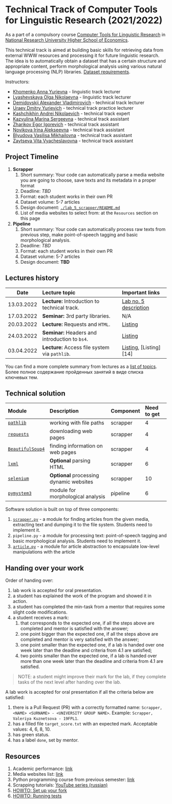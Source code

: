 # Technical Track of Computer Tools for Linguistic Research (2021/2022)

As a part of a compulsory course 
[Computer Tools for Linguistic Research](https://www.hse.ru/edu/courses/749661034)
in [National Research University Higher School of Economics](https://www.hse.ru/).

This technical track is aimed at building basic skills for retrieving data from external
WWW resources and processing it for future linguistic research. The idea is to automatically 
obtain a dataset that has a certain structure and appropriate content, 
perform morphological analysis using various natural language processing (NLP) 
libraries. [Dataset requirements](./docs/public/dataset.md).

Instructors: 

* [Khomenko Anna Yurievna](https://www.hse.ru/org/persons/65858472) - linguistic track lecturer
* [Lyashevskaya Olga Nikolaevna](https://www.hse.ru/staff/olesar) - linguistic track lecturer
* [Demidovskij Alexander Vladimirovich](https://www.hse.ru/staff/demidovs#sci) - technical track lecturer
* [Uraev Dmitry Yurievich](https://www.hse.ru/org/persons/208529395) - technical track practice lecturer
* [Kashchikhin Andrei Nikolaevich](https://t.me/WhiteJaeger) - technical track expert
* [Kazyulina Marina Sergeevna](https://t.me/poemgranate) - technical track assistant
* [Zharikov Egor Igorevich](https://t.me/godb0i) - technical track assistant
* [Novikova Irina Alekseevna](https://t.me/iriinnnaaaaa) - technical track assistant
* [Blyudova Vasilisa Mikhailovna](https://t.me/Vasilisa282) - technical track assistant
* [Zaytseva Vita Vyacheslavovna](https://t.me/v_ttec) - technical track assistant

## Project Timeline

1. **Scrapper**
   1. Short summary: Your code can automatically parse a media website you are going to choose, 
      save texts and its metadata in a proper format
   1. Deadline: *TBD*
   1. Format: each student works in their own PR
   1. Dataset volume: 5-7 articles
   1. Design document: [`./lab_5_scrapper/README.md`](./lab_5_scrapper/README.md)
   1. List of media websites to select from: at the `Resources` section on this page
1. **Pipeline**
   1. Short summary: Your code can automatically process raw texts from previous step,
      make point-of-speech tagging and basic morphological analysis.
   1. Deadline: *TBD*
   1. Format: each student works in their own PR
   1. Dataset volume: 5-7 articles
   1. Design document: **TBD**

## Lectures history

|    Date    | Lecture topic                                   | Important links              |
|:----------:|:------------------------------------------------|:-----------------------------|
| 13.03.2022 | **Lecture:** Introduction to technical track.   | [Lab no. 5 description][7]   |
| 17.03.2022 | **Seminar:** 3rd party libraries.               | N/A                          |
| 20.03.2022 | **Lecture:** Requests and `HTML`.               | [Listing][8]                 |
| 24.03.2022 | **Seminar:** Headers and introduction to `bs4`. | [Listing][12]                |
| 03.04.2022 | **Lecture:** Access file system via `pathlib`.  | [Listing][13], [Listing][14] |

You can find a more complete summary from lectures as a 
[list of topics](./docs/public/lectures_content.md). 
Более полное содержание пройденных занятий в виде списка ключевых тем.

## Technical solution

| Module                | Description                              | Component | Need to get |
|:----------------------|:-----------------------------------------|:----------|:------------|
| [`pathlib`][1]        | working with file paths                  | scrapper  | 4           |
| [`requests`][2]       | downloading web pages                    | scrapper  | 4           |
| [`BeautifulSoup4`][3] | finding information on web pages         | scrapper  | 4           |
| [`lxml`][4]           | **Optional** parsing HTML                | scrapper  | 6           |
| [`selenium`][5]       | **Optional** processing dynamic websites | scrapper  | 10          |
| [`pymystem3`][6]      | module for morphological analysis        | pipeline  | 6           |

Software solution is built on top of three components:
1. [`scrapper.py`](./lab_5_scrapper/scrapper.py) - a module for finding articles 
   from the given media, extracting text and
   dumping it to the file system. Students need to implement it.
1. `pipeline.py` - a module for processing text: point-of-speech tagging and 
   basic morphological analysis. Students need to implement it.
1. [`article.py`](core_utils/article/article.py) - a module for article abstraction 
   to encapsulate low-level
   manipulations with the article
   
## Handing over your work

Order of handing over:

1. lab work is accepted for oral presentation.
2. a student has explained the work of the program and showed it in action.
3. a student has completed the min-task from a mentor that requires some slight code modifications.
4. a student receives a mark:
   1. that corresponds to the expected one, if all the steps above are completed and mentor is 
      satisfied with the answer;
   2. one point bigger than the expected one, if all the steps above are completed and 
      mentor is very satisfied with the answer;
   3. one point smaller than the expected one, if a lab is handed over one week later than the 
      deadline and criteria from 4.1 are satisfied;
   4. two points smaller than the expected one, if a lab is handed over more than one week later 
      than the deadline and criteria from 4.1 are satisfied.

> NOTE: a student might improve their mark for the lab, if they complete 
> tasks of the next level after handing over
> the lab.

A lab work is accepted for oral presentation if all the criteria below are satisfied:

1. there is a Pull Request (PR) with a correctly formatted name:
   `Scrapper, <NAME> <SURNAME> - <UNIVERSITY GROUP NAME>`. 
   Example: `Scrapper, Valeriya Kuznetsova - 19FPL1`.
2. has a filled file `target_score.txt` with an expected mark. 
   Acceptable values: 4, 6, 8, 10.
3. has green status.
4. has a label `done`, set by mentor.
 
## Resources

1. Academic performance: [link][9]
1. Media websites list: [link][10]
1. Python programming course from previous semester: [link][11]
1. Scrapping tutorials: [YouTube series (russian)](https://youtu.be/7hn1_t2ZtJQ)
1. [HOWTO: Set up your fork](./docs/public/starting_guide.md)
1. [HOWTO: Running tests](./docs/public/tests.md)

[1]: https://pypi.org/project/pathlib/
[2]: https://pypi.org/project/requests/
[3]: https://pypi.org/project/beautifulsoup4/
[4]: https://pypi.org/project/lxml/
[5]: https://pypi.org/project/selenium/
[6]: https://pypi.org/project/pymystem3/
[7]: ./lab_5_scrapper/README.md
[8]: ./seminars/seminar_03_20_2023/try_requests.py
[9]: https://docs.google.com/spreadsheets/d/19DS6F6_NrgjGbLUjFm9-REuuaECvApEW_o4pHvaXyLQ
[10]: https://docs.google.com/spreadsheets/d/11mmZCKW0WK7rZlpg3eOBA074zwWiXgJjivVUIdDe6-E
[11]: https://github.com/fipl-hse/2022-2-level-labs
[12]: ./seminars/seminar_03_24_2023/try_beautiful_soup.py
[13]: ./seminars/seminar_04_03_2023/try_json.py
[13]: ./seminars/seminar_04_03_2023/try_fs.py
